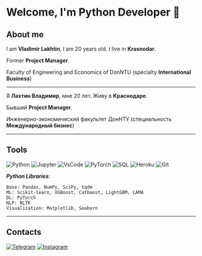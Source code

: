 # **Welcome, I'm Python Developer** 👋

## **About me**
I am **Vladimir Lakhtin**, I am 20 years old. I live in **Krasnodar**.

Former **Project Manager**.

Faculty of Engineering and Economics of DonNTU (specialty **International Business**)

---

Я **Лахтин Владимир**, мне 20 лет. Живу в **Краснодаре**. 

Бывший **Project Manager**.

Инженерно-экономический факультет ДонНТУ (специальность **Международный бизнес**)

---
## **Tools**

![Python](https://img.shields.io/badge/Python-090909?style=for-the-badge&logo=python&logoColor=00BFFF)
![Jupyter](https://img.shields.io/badge/Jupyter-090909?style=for-the-badge&logo=Jupyter&logoColor=FF4500)
![VsCode](https://img.shields.io/badge/VsCode-090909?style=for-the-badge&logo=VisualStudio&logoColor=20B2AA)
![PyTorch](https://img.shields.io/badge/PyTorch-090909?style=for-the-badge&logo=PyTorch&logoColor=FF0000)
![SQL](https://img.shields.io/badge/SQL-090909?style=for-the-badge&logo=mySQL&logoColor=00BFFF)
![Heroku](https://img.shields.io/badge/Heroku-090909?style=for-the-badge&logo=Heroku&logoColor=FF00FF)
![Git](https://img.shields.io/badge/Git-090909?style=for-the-badge&logo=Git)     

***Python Libraries***:
    
    Base: Pandas, NumPy, SciPy, tqdm
    ML: Scikit-learn, XGBoost, Catboost, LightGBM, LAMA
    DL: PyTorch
    NLP: NLTK
    Visualization: Matplotlib, Seaborn
---
## **Contacts**

[![Telegram](https://img.shields.io/badge/Telegram-090909?style=for-the-badge&logo=Telegram)](https://t.me/apelsin_lvl)
[![Instagram](https://img.shields.io/badge/Instagram-090909?style=for-the-badge&logo=Instagram)](https://www.instagram.com/yumyum.lvl)
